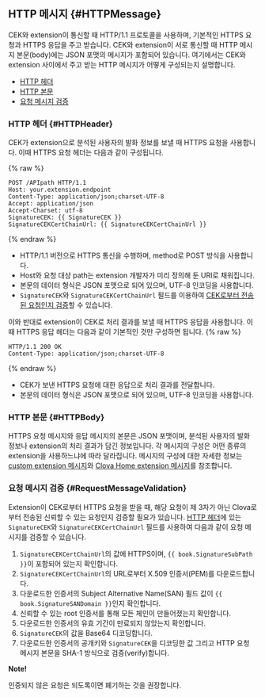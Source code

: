 ## HTTP 메시지 {#HTTPMessage}
CEK와 extension이 통신할 때 HTTP/1.1 프로토콜을 사용하며, 기본적인 HTTPS 요청과 HTTPS 응답을 주고 받습니다. CEK와 extension이 서로 통신할 때 HTTP 메시지 본문(body)에는 JSON 포맷의 메시지가 포함되어 있습니다. 여기에서는 CEK와 extension 사이에서 주고 받는 HTTP 메시지가 어떻게 구성되는지 설명합니다.

* [HTTP 헤더](#HTTPHeader)
* [HTTP 본문](#HTTPBody)
* [요청 메시지 검증](#RequestMessageValidation)

### HTTP 헤더 {#HTTPHeader}
CEK가 extension으로 분석된 사용자의 발화 정보를 보낼 때 HTTPS 요청을 사용합니다. 이때 HTTPS 요청 헤더는 다음과 같이 구성됩니다.

{% raw %}

```
POST /APIpath HTTP/1.1
Host: your.extension.endpoint
Content-Type: application/json;charset-UTF-8
Accept: application/json
Accept-Charset: utf-8
SignatureCEK: {{ SignatureCEK }}
SignatureCEKCertChainUrl: {{ SignatureCEKCertChainUrl }}
```
{% endraw %}

* HTTP/1.1 버전으로 HTTPS 통신을 수행하며, method로 POST 방식을 사용합니다.
* Host와 요청 대상 path는 extension 개발자가 미리 정의해 둔 URI로 채워집니다.
* 본문의 데이터 형식은 JSON 포맷으로 되어 있으며, UTF-8 인코딩을 사용합니다.
* `SignatureCEK`와 `SignatureCEKCertChainUrl` 필드를 이용하여 [CEK로부터 전송된 요청인지 검증](#RequestMessageValidation)할 수 있습니다.

이와 반대로 extension이 CEK로 처리 결과를 보낼 때 HTTPS 응답을 사용합니다. 이때 HTTPS 응답 헤더는 다음과 같이 기본적인 것만 구성하면 됩니다.
{% raw %}
```
HTTP/1.1 200 OK
Content-Type: application/json;charset-UTF-8
```
{% endraw %}
* CEK가 보낸 HTTPS 요청에 대한 응답으로 처리 결과를 전달합니다.
* 본문의 데이터 형식은 JSON 포맷으로 되어 있으며, UTF-8 인코딩을 사용합니다.

### HTTP 본문 {#HTTPBody}
HTTPS 요청 메시지와 응답 메시지의 본문은 JSON 포맷이며, 분석된 사용자의 발화 정보나 extension의 처리 결과가 담긴 정보입니다. 각 메시지의 구성은 어떤 종류의 extension을 사용하느냐에 따라 달라집니다. 메시지의 구성에 대한 자세한 정보는 [custom extension 메시지](#CustomExtMessage)와 [Clova Home extension 메시지](#ClovaHomeExtMessage)를 참조합니다.

### 요청 메시지 검증 {#RequestMessageValidation}
Extension이 CEK로부터 HTTPS 요청을 받을 때, 해당 요청이 제 3자가 아닌 Clova로부터 전송된 신뢰할 수 있는 요청인지 검증할 필요가 있습니다. [HTTP 헤더](#HTTPHeader)에 있는 `SignatureCEK`와 `SignatureCEKCertChainUrl` 필드를 사용하여 다음과 같이 요청 메시지를 검증할 수 있습니다.

1. `SignatureCEKCertChainUrl`의 값에 HTTPS이며, `{{ book.SignatureSubPath }}`이 포함되어 있는지 확인합니다.
2. `SignatureCEKCertChainUrl`의 URL로부터 X.509 인증서(PEM)를 다운로드합니다.
3. 다운로드한 인증서의 Subject Alternative Name(SAN) 필드 값이 `{{ book.SignatureSANDomain }}`인지 확인합니다.
4. 신뢰할 수 있는 root 인증서를 통해 모든 체인이 만들어졌는지 확인합니다.
5. 다운로드한 인증서의 유효 기간이 만료되지 않았는지 확인합니다.
6. `SignatureCEK`의 값을 Base64 디코딩합니다.
7. 다운로드한 인증서의 공개키와 `SignatureCEK`을 디코딩한 값 그리고 HTTP 요청 메시지 본문을 SHA-1 방식으로 검증(verify)합니다.

<div class="note">
  <p><strong>Note!</strong></p>
  <p>인증되지 않은 요청은 되도록이면 폐기하는 것을 권장합니다.</p>
</div>
